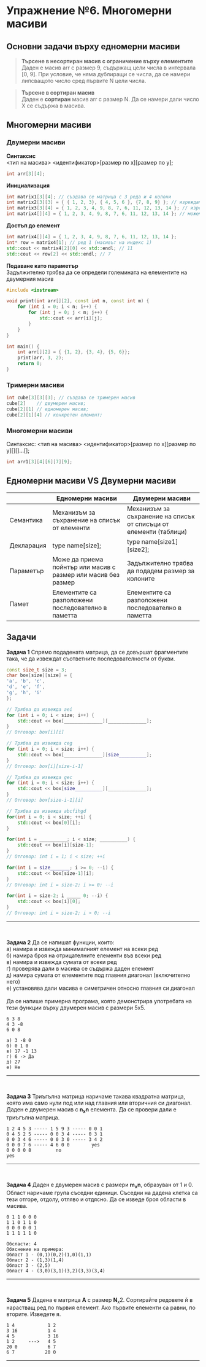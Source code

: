 # Упражнение №6. Многомерни масиви

## Основни задачи върху едномерни масиви

> **Търсене в несортиран масив с ограничение върху елементите**<br>
> Даден е масив arr с размер 9, съдържащ цели числа в интервала [0, 9]. При условие, че няма дублиращи се числа, да се намери липсващото число сред първите N цели числа.

> **Търсене в сортиран масив**<br>
> Даден е **сортиран** масив arr с размер N. Да се намери дали число X се съдържа в масива.

## Многомерни масиви

### Двумерни масиви

**Синтаксис**<br>
<тип на масива> <идентификатор>[размер по x][размер по y];
```cpp
int arr[3][4];
```

**Инициализация**<br>
```cpp
int matrix1[3][4]; // създава се матрица с 3 реда и 4 колони
int matrix2[3][3] = { { 1, 2, 3}, { 4, 5, 6 }, {7, 8, 9} }; // изреждаме редовете
int matrix3[3][4] = { 1, 2, 3, 4, 9, 8, 7, 6, 11, 12, 13, 14 }; // изреждаме елементите
int matrix4[][4] = { 1, 2, 3, 4, 9, 8, 7, 6, 11, 12, 13, 14 }; // можем да изпуснем най-лявата спецификация за дължина
```

**Достъп до елемент**<br>
```cpp
int matrix4[][4] = { 1, 2, 3, 4, 9, 8, 7, 6, 11, 12, 13, 14 };
int* row = matrix4[1]; // ред 1 (масивът на индекс 1)
std::cout << matrix4[2][0] << std::endl; // 11
std::cout << row[2] << std::endl; // 7
```

**Подаване като параметър**<br>
Задължително трябва да се определи големината на елементите на двумерния масив
```cpp
#include <iostream>

void print(int arr[][2], const int n, const int m) {
    for (int i = 0; i < n; i++) {
        for (int j = 0; j < m; j++) {
            std::cout << arr[i][j];
        }
    }
}

int main() {
    int arr[][2] = { {1, 2}, {3, 4}, {5, 6}};
    print(arr, 3, 2);
    return 0;
}
```

### Тримерни масиви
```cpp
int cube[3][3][3]; // създава се тримерен масив
cube[2]    // двумерен масив;
cube[2][1] // едномерен масив;
cube[2][1][4] // конкретен елемент;
```

### Многомерни масиви
Синтаксис: <тип на масива> <идентификатор>[размер по x][размер по y][][]…[];
```cpp
int arr1[3][4][6][7][9];
```

## Едномерни масиви VS Двумерни масиви

| | Едномерни масиви | Двумерни масиви |
| --- | --- | --- |
| Семантика | Механизъм за съхранение на списък от елементи | Механизъм за съхранение на списък от списъци от елементи (таблици) |
| Декларация | type name[size]; | type name[size1][size2]; |
| Параметър | Може да приема пойнтър или масив с размер или масив без размер | Задължително трябва да подадем размер за колоните |
| Памет | Елементите са разположени последователно в паметта | Елементите са разположени последователно в паметта |

## Задачи

**Задача 1** Спрямо подадената матрица, да се довършат фрагментите така, че да извеждат съответните последователности от букви.

```cpp
const size_t size = 3;
char box[size][size] = {
'a', 'b', 'c',
'd', 'e', 'f',
'g', 'h', 'i'
};
```

```cpp
// Трябва да извежда aei
for (int i = 0; i < size; i++) {
    std::cout << box[______________][______________];
}
// Отговор: box[i][i]

// Трябва да извежда ceg
for (int i = 0; i < size; i++) {
    std::cout << box[______________][size__________];
}
// Отговор: box[i][size-i-1]

// Трябва да извежда gec
for (int i = 0; i < size; i++) {
    std::cout << box[size__________][______________];
}
// Отговор: box[size-i-1][i]

// Трябва да извежда abcfihgd
for(int i = 0; i < size; ++i) {
    std::cout << box[0][i];
}

for(int i = __________; i < size; __________) {
    std::cout << box[i][size-1];
}
// Отговор: int i = 1; i < size; ++i

for(int i = size_______; i >= 0; --i) {
    std::cout << box[size-1][i];
}
// Отговор: int i = size-2; i >= 0; --i

for(int i = size-2; i _____ 0; --i) {
    std::cout << box[i][0];
}
// Отговор: int i = size-2; i > 0; --i
```
---
<br>

**Задача 2** Да се напишат функции, които:<br>
а) намира и извежда минималният елемент на всеки ред<br>
б) намира броя на отрицателните елементи във всеки ред<br>
в) намира и извежда сумата от всеки ред<br>
г) проверява дали в масива се съдържа даден елемент<br>
д) намира сумата от елементите под главния диагонал (включително него)<br>
e) установява дали масива е симетричен относно главния си диагонал<br>
<br>
Да се напише примерна програма, която демонстрира употребата на тези функции върху двумерен масив с размери 5x5.<br>

	6 3 8
	4 3 -8
	6 0 8

	а) 3 -8 0
    б) 0 1 0
    в) 17 -1 13
    г) 6 -> Да
    д) 27
    e) Не

---

<br>

**Задача 3**  Триъгълна матрица наричаме такава квадратна матрица, която има само нули под или над главния или вторичния си диагонал. Даден е двумерен масив с **n<sub>x</sub>n** елемента. Да се провери дали е триъгълна матрица.

	1 2 4 5 3 ----- 1 5 9 3 ----- 0 0 1
	0 4 5 2 5 ----- 0 0 3 4 ----- 0 3 1
	0 0 3 4 6 ----- 0 0 3 0 ----- 3 4 2
	0 0 0 7 6 ----- 4 6 0 0        yes
	0 0 0 0 8         no
	yes

---
  <br>

**Задача 4** Даден е двумерен масив с размери **m<sub>x</sub>n**, образуван от 1 и 0. Област наричаме група съседни единици. Съседни на дадена клетка са тези отгоре, отдолу, отляво и отдясно. Да се изведе броя области в масива.

	0 1 1 0 0 0
	1 1 0 1 1 0
	0 0 0 0 0 1
	1 1 1 1 1 0

    Обсласти: 4
	Обяснение на примера:
	Област 1 - (0,1)(0,2)(1,0)(1,1)
	Област 2 - (1,3)(1,4)
	Област 3 - (2,5)
	Област 4 - (3,0)(3,1)(3,2)(3,3)(3,4)

---
<br>

**Задача 5**  Дадена е матрица **А** с размер **N**<sub>x</sub>2. Сортирайте редовете й в нарастващ ред по първия елемент. Ако първите елементи са равни, по вторите. Изведете я.

	1 4			   1 2
	3 16		   1 4
	4 5			   3 16
	1 2     --->   4 5
	20 0           6 7
	6 7           20 0

---
<br>
